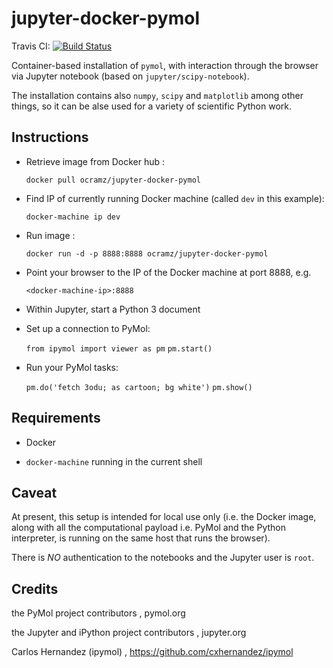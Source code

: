 # jupyter-docker-pymol

Travis CI: [![Build Status](https://travis-ci.org/ocramz/jupyter-docker-pymol.svg?branch=master)](https://travis-ci.org/ocramz/jupyter-docker-pymol)

Container-based installation of `pymol`, with interaction through the browser via Jupyter notebook (based on `jupyter/scipy-notebook`).

The installation contains also `numpy`, `scipy` and `matplotlib` among other things, so it can be alse used for a variety of scientific Python work.


## Instructions


* Retrieve image from Docker hub :

    `docker pull ocramz/jupyter-docker-pymol`

* Find IP of currently running Docker machine (called `dev` in this example):

    `docker-machine ip dev`


* Run image :
  
    `docker run -d -p 8888:8888 ocramz/jupyter-docker-pymol`

* Point your browser to the IP of the Docker machine at port 8888, e.g.

    `<docker-machine-ip>:8888`

* Within Jupyter, start a Python 3 document

* Set up a connection to PyMol:

    `from ipymol import viewer as pm`
    `pm.start()`

* Run your PyMol tasks:

    `pm.do('fetch 3odu; as cartoon; bg white')`
    `pm.show()`







## Requirements

* Docker

* `docker-machine` running in the current shell



## Caveat

At present, this setup is intended for local use only (i.e. the Docker image, along with all the computational payload i.e. PyMol and the Python interpreter, is running on the same host that runs the browser). 

There is *NO* authentication to the notebooks and the Jupyter user is `root`.





## Credits

the PyMol project contributors , pymol.org

the Jupyter and iPython project contributors , jupyter.org

Carlos Hernandez (ipymol) , https://github.com/cxhernandez/ipymol
